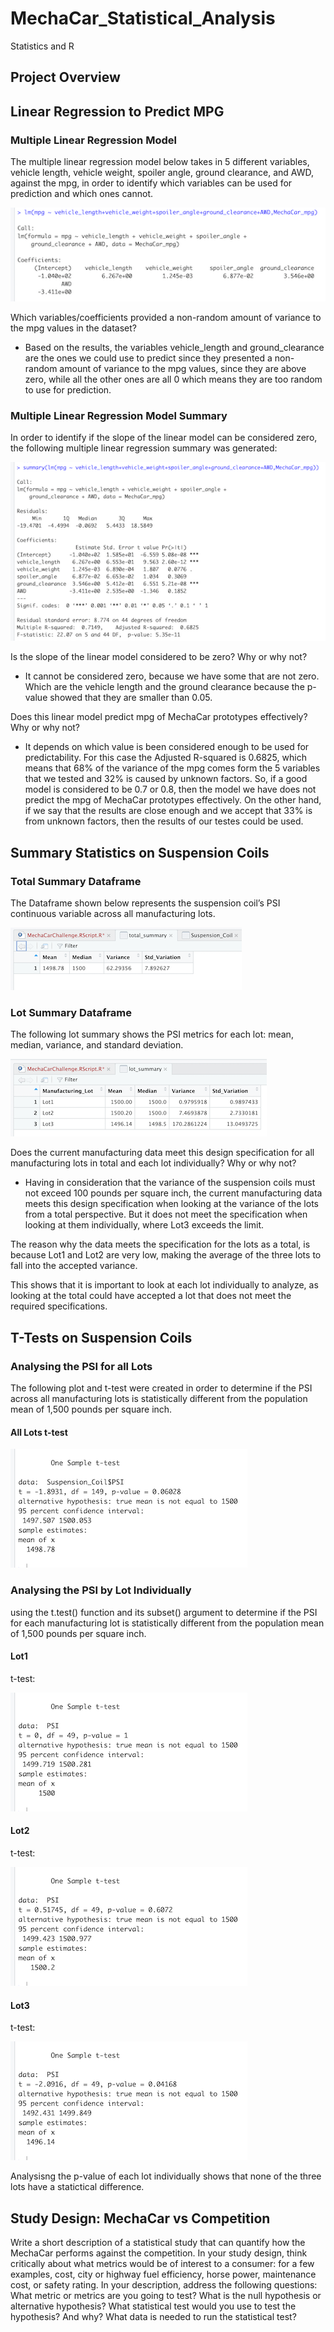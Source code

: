 # MechaCar_Statistical_Analysis
Statistics and R

## Project Overview



## Linear Regression to Predict MPG


### Multiple Linear Regression Model

The multiple linear regression model below takes in 5 different variables, vehicle length, vehicle weight, spoiler angle, ground clearance, and AWD, against the mpg, in order to identify which variables can be used for prediction and which ones cannot.

![linear_regression_model](./Images/linear_regression_model.png)

Which variables/coefficients provided a non-random amount of variance to the mpg values in the dataset?

- Based on the results, the variables vehicle_length and ground_clearance are the ones we could use to predict since they presented a non-random amount of variance to the mpg values, since they are above zero, while all the other ones are all 0 which means they are too random to use for prediction.


### Multiple Linear Regression Model Summary 

In order to identify if the slope of the linear model can be considered zero, the following multiple linear regression summary was generated:

![summary_lm](./Images/summary_lm.png)

Is the slope of the linear model considered to be zero? Why or why not?
- It cannot be considered zero, because we have some that are not zero. Which are the vehicle length and the ground clearance because the p-value showed that they are smaller than 0.05.

Does this linear model predict mpg of MechaCar prototypes effectively? Why or why not?
- It depends on which value is been considered enough to be used for predictability. For this case the Adjusted R-squared is 0.6825, which means that 68% of the variance of the mpg comes form the 5 variables that we tested and 32% is caused by unknown factors. 
So, if a good model is considered to be 0.7 or 0.8, then the model we have does not predict the mpg of MechaCar prototypes effectively. On the other hand, if we say that the results are close enough and we accept that 33% is from unknown factors, then the results of our testes could be used.


## Summary Statistics on Suspension Coils


### Total Summary Dataframe

The Dataframe shown below represents the suspension coil’s PSI continuous variable across all manufacturing lots.

![total_summary_df](./Images/total_summary_df.png)


### Lot Summary Dataframe

The following lot summary shows the PSI metrics for each lot: mean, median, variance, and standard deviation.

![lot_summary_df](./Images/lot_summary_df.png)


Does the current manufacturing data meet this design specification for all manufacturing lots in total and each lot individually? Why or why not?

- Having in consideration that the variance of the suspension coils must not exceed 100 pounds per square inch, the current manufacturing data meets this design specification when looking at the variance of the lots from a total  perspective. But it does not meet the specification when looking at them individually, where Lot3 exceeds the limit.

The reason why the data meets the specification for the lots as a total, is because Lot1 and Lot2 are very low, making the average of the three lots to fall into the accepted variance.

This shows that it is important to look at each lot individually to analyze, as looking at the total could have accepted a lot that does not meet the required specifications.





## T-Tests on Suspension Coils

### Analysing the PSI for all Lots

The following plot and t-test were created in order to determine if the PSI across all manufacturing lots is statistically different from the population mean of 1,500 pounds per square inch.


#### All Lots t-test


![t_test_all_lots](./Images/t_test_all_lots.png)





### Analysing the PSI by Lot Individually

using the t.test() function and its subset() argument to determine if the PSI for each manufacturing lot is statistically different from the population mean of 1,500 pounds per square inch.


#### Lot1

t-test:

![t_test_lot1](./Images/t_test_lot1.png)


#### Lot2 

t-test:

![t_test_lot2](./Images/t_test_lot2.png)



#### Lot3 


t-test:

![t_test_lot3](./Images/t_test_lot3.png)



Analysisng the p-value of each lot individually shows that none of the three lots have a statictical difference.


## Study Design: MechaCar vs Competition

Write a short description of a statistical study that can quantify how the MechaCar performs against the competition. In your study design, think critically about what metrics would be of interest to a consumer: for a few examples, cost, city or highway fuel efficiency, horse power, maintenance cost, or safety rating.
In your description, address the following questions:
What metric or metrics are you going to test?
What is the null hypothesis or alternative hypothesis?
What statistical test would you use to test the hypothesis? And why?
What data is needed to run the statistical test?
